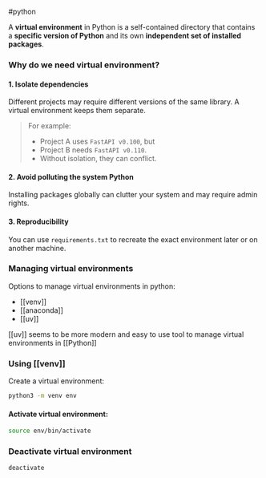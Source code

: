 #python 

A **virtual environment** in Python is a self-contained directory that contains a **specific version of Python** and its own **independent set of installed packages**.

### Why do we need virtual environment?
#### 1. **Isolate dependencies**

Different projects may require different versions of the same library. A virtual environment keeps them separate.
> For example:  
> - Project A uses `FastAPI v0.100`, but  
> - Project B needs `FastAPI v0.110`.  
> - Without isolation, they can conflict.
#### 2. **Avoid polluting the system Python**
Installing packages globally can clutter your system and may require admin rights.
#### 3. **Reproducibility**
You can use `requirements.txt` to recreate the exact environment later or on another machine.

### Managing virtual environments
Options to manage virtual environments in python:
- [[venv]]
- [[anaconda]]
- [[uv]]

[[uv]] seems to be more modern and easy to use tool to manage virtual environments in [[Python]]

### Using [[venv]]

Create a virtual environment:
```bash
python3 -m venv env
```

#### Activate virtual environment:
```bash
source env/bin/activate
```

### Deactivate virtual environment
```bash
deactivate
```
